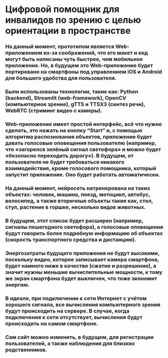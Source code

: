 # Цифровой помощник для инвалидов по зрению  с целью ориентации в пространстве

### На данный момент,  прототипом является Web-приложением из-за соображений, что его макет и код могут быть написаны чуть быстрее, чем мобильное приложение. Но, в будущем это Web-приложение будет портировано на смартфоны под управлением iOS и Android для большего удобства для пользователя.

### Были использованы технологии, такие как: Python (backend), Streamlit (web-framework), OpenCV (компьютерное зрение), gTTS и TTSX3 (синтез речи), WebRTC (стриминг видео с камеры).
### Web-приложение имеет простой интерфейс, всё что нужно сделать, это нажать на кнопку “Start” и, с помощью алгоритма распознования объектов, приложение будет давать голосовые оповещения пользователю (например, что «загорелся зелёный сигнал светофора» и можно будет «безопасно переходить дорогу»). В будущем, от пользователя не будет требоваться никакого взаимодействия, кроме голосового помощника, который запустит приложение. Оно будет работать автоматически.
### На данный момент, нейросеть натренерована на таких объектах: человек, машина, поезд, мотоцикл, автобус, велосипед, а также вторичные объекты такие как, стол, стул, растение в горшке, несколько видов животных.
### В будущем, этот список будет расширен (например, сигналы пешегодного светофора), а голосовые оповещения будут говорить более подробную информацию об объектах (скорость транспортного средства и дистанцию).
### Энергозатраты будущего приложения не будут высокими, поскольку видео, которое записывает камера смартфона, будет намного ниже в качестве (сжатие и разрешение), а значит нужны меньшие вычислительные мощности, к тому же экран смартфона будет выключен, что тоже экономит энергию.
### В идеале, при подключении к сети Интернет с учётом хорошего сигнала, все вычисления компьютерного зрения будут происходить на сервере. В случае, когда подключения к сети отсутствует, вычисления будут происходить на самом смартфоне.
### Сам сайт можно изменить, в будущем, для регистрации пользователей, а также наблюдения для близких родственников.
